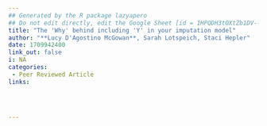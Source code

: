 ```yaml
---
## Generated by the R package lazyapero
## Do not edit directly, edit the Google Sheet [id = 1HPQDH3tOXtZb1DV--8wR9CKAzUz5aywWc2vM3OQ5SrU]
title: "The 'Why' behind including 'Y' in your imputation model"
author: "**Lucy D'Agostino McGowan**, Sarah Lotspeich, Staci Hepler"
date: 1709942400
link_out: false
i: NA
categories:
 - Peer Reviewed Article
links:




---
```





